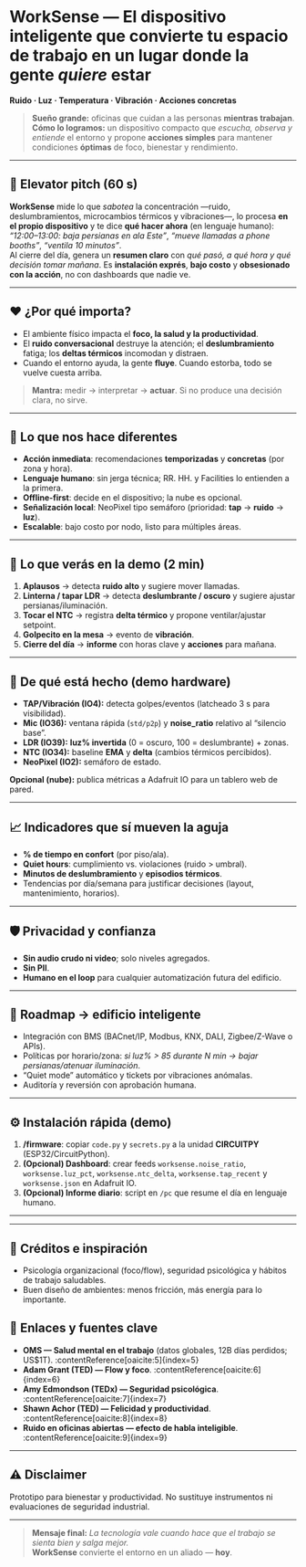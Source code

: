 # WorkSense — El dispositivo inteligente que convierte tu espacio de trabajo en un lugar donde la gente *quiere* estar
**Ruido · Luz · Temperatura · Vibración · Acciones concretas**

> **Sueño grande:** oficinas que cuidan a las personas **mientras trabajan**.  
> **Cómo lo logramos:** un dispositivo compacto que *escucha, observa y entiende* el entorno y propone **acciones simples** para mantener condiciones **óptimas** de foco, bienestar y rendimiento.

---

## 🚀 Elevator pitch (60 s)

**WorkSense** mide lo que *sabotea* la concentración —ruido, deslumbramientos, microcambios térmicos y vibraciones—, lo procesa **en el propio dispositivo** y te dice **qué hacer ahora** (en lenguaje humano):  
*“12:00–13:00: baja persianas en ala Este”*, *“mueve llamadas a phone booths”*, *“ventila 10 minutos”*.  
Al cierre del día, genera un **resumen claro** con *qué pasó, a qué hora y qué decisión tomar mañana*. Es **instalación exprés**, **bajo costo** y **obsesionado con la acción**, no con dashboards que nadie ve.

---

## ❤️ ¿Por qué importa?

- El ambiente físico impacta el **foco, la salud y la productividad**.  
- El **ruido conversacional** destruye la atención; el **deslumbramiento** fatiga; los **deltas térmicos** incomodan y distraen.  
- Cuando el entorno ayuda, la gente **fluye**. Cuando estorba, todo se vuelve cuesta arriba.

> **Mantra:** medir → interpretar → **actuar**. Si no produce una decisión clara, no sirve.

---

## 🌟 Lo que nos hace diferentes

- **Acción inmediata**: recomendaciones **temporizadas** y **concretas** (por zona y hora).  
- **Lenguaje humano**: sin jerga técnica; RR. HH. y Facilities lo entienden a la primera.  
- **Offline-first**: decide en el dispositivo; la nube es opcional.  
- **Señalización local**: NeoPixel tipo semáforo (prioridad: **tap** → **ruido** → **luz**).  
- **Escalable**: bajo costo por nodo, listo para múltiples áreas.

---

## 🎯 Lo que verás en la demo (2 min)

1. **Aplausos** → detecta **ruido alto** y sugiere mover llamadas.  
2. **Linterna / tapar LDR** → detecta **deslumbrante / oscuro** y sugiere ajustar persianas/iluminación.  
3. **Tocar el NTC** → registra **delta térmico** y propone ventilar/ajustar setpoint.  
4. **Golpecito en la mesa** → evento de **vibración**.  
5. **Cierre del día** → **informe** con horas clave y **acciones** para mañana.

---

## 🔧 De qué está hecho (demo hardware)

- **TAP/Vibración (IO4):** detecta golpes/eventos (latcheado 3 s para visibilidad).  
- **Mic (IO36):** ventana rápida (`std/p2p`) y **noise_ratio** relativo al “silencio base”.  
- **LDR (IO39):** **luz% invertida** (0 = oscuro, 100 = deslumbrante) + zonas.  
- **NTC (IO34):** baseline **EMA** y **delta** (cambios térmicos percibidos).  
- **NeoPixel (IO2):** semáforo de estado.

**Opcional (nube):** publica métricas a Adafruit IO para un tablero web de pared.

---

## 📈 Indicadores que sí mueven la aguja

- **% de tiempo en confort** (por piso/ala).  
- **Quiet hours**: cumplimiento vs. violaciones (ruido > umbral).  
- **Minutos de deslumbramiento** y **episodios térmicos**.  
- Tendencias por día/semana para justificar decisiones (layout, mantenimiento, horarios).

---

## 🛡️ Privacidad y confianza

- **Sin audio crudo ni video**; solo niveles agregados.  
- **Sin PII**.  
- **Humano en el loop** para cualquier automatización futura del edificio.

---

## 🧭 Roadmap → edificio inteligente

- Integración con BMS (BACnet/IP, Modbus, KNX, DALI, Zigbee/Z-Wave o APIs).  
- Políticas por horario/zona: *si luz% > 85 durante N min → bajar persianas/atenuar iluminación*.  
- “Quiet mode” automático y tickets por vibraciones anómalas.  
- Auditoría y reversión con aprobación humana.

---

## ⚙️ Instalación rápida (demo)

1. **/firmware**: copiar `code.py` y `secrets.py` a la unidad **CIRCUITPY** (ESP32/CircuitPython).  
2. **(Opcional) Dashboard**: crear feeds `worksense.noise_ratio`, `worksense.luz_pct`, `worksense.ntc_delta`, `worksense.tap_recent` y `worksense.json` en Adafruit IO.  
3. **(Opcional) Informe diario**: script en `/pc` que resume el día en lenguaje humano.

---


---

## 💬 Créditos e inspiración

- Psicología organizacional (foco/flow), seguridad psicológica y hábitos de trabajo saludables.  
- Buen diseño de ambientes: menos fricción, más energía para lo importante.

## 📎 Enlaces y fuentes clave

- **OMS — Salud mental en el trabajo** (datos globales, 12B días perdidos; US$1T). :contentReference[oaicite:5]{index=5}  
- **Adam Grant (TED) — Flow y foco**. :contentReference[oaicite:6]{index=6}  
- **Amy Edmondson (TEDx) — Seguridad psicológica**. :contentReference[oaicite:7]{index=7}  
- **Shawn Achor (TED) — Felicidad y productividad**. :contentReference[oaicite:8]{index=8}  
- **Ruido en oficinas abiertas — efecto de habla inteligible**. :contentReference[oaicite:9]{index=9}

---

## ⚠️ Disclaimer

Prototipo para bienestar y productividad. No sustituye instrumentos ni evaluaciones de seguridad industrial.

---

> **Mensaje final:** *La tecnología vale cuando hace que el trabajo se sienta bien y salga mejor.*  
> **WorkSense** convierte el entorno en un aliado — **hoy**.


